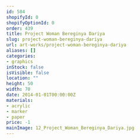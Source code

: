 ```yaml
---
id: 584
shopifyId: 0
shopifyOptionId: 0
order: 439
title: Project Woman Bereginya Dariya
slug: project-woman-bereginya-dariya
url: art-works/project-woman-bereginya-dariya
aliases: []
categories:
- graphics
inStock: false
isVisible: false
location: ""
height: 50
width: 70
date: 2014-01-01T00:00:00Z
materials:
- acrylic
- marker
- paper
price: -1
mainImage: 12_Project_Woman_Bereginya_Dariya.jpg
---
```

